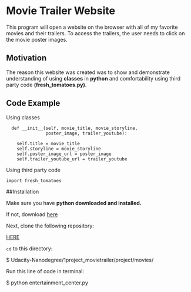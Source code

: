 # Movie Trailer Website

This program will open a website on the browser
with all of my favorite movies and their trailers.
To access the trailers, the user needs to click on the movie poster images.

## Motivation

The reason this website was created was to show and demonstrate understanding of using **classes** in **python** and comfortability using third party code **(fresh_tomatoes.py)**.

## Code Example

Using classes
```
  def __init__(self, movie_title, movie_storyline,
               poster_image, trailer_youtube):

    self.title = movie_title
    self.storyline = movie_storyline
    self.poster_image_url = poster_image
    self.trailer_youtube_url = trailer_youtube
```
Using third party code

`import fresh_tomatoes`

##Installation

Make sure you have **python downloaded and installed.**

If not, download [here](https://www.python.org/downloads/)

Next, clone the following repository:

[HERE](https://github.com/jovanikimble/Udacity-Nanodegree.git)

`cd` to this directory:

$ Udacity-Nanodegree/1project_movietrailer/project/movies/

Run this line of code in terminal:

$ python entertainment_center.py





